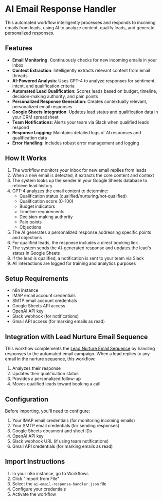# AI Email Response Handler

This automated workflow intelligently processes and responds to incoming emails from leads, using AI to analyze content, qualify leads, and generate personalized responses.

## Features

- **Email Monitoring**: Continuously checks for new incoming emails in your inbox
- **Context Extraction**: Intelligently extracts relevant content from email threads
- **AI-Powered Analysis**: Uses GPT-4 to analyze responses for sentiment, intent, and qualification criteria
- **Automated Lead Qualification**: Scores leads based on budget, timeline, decision-making authority, and pain points
- **Personalized Response Generation**: Creates contextually relevant, personalized email responses
- **Google Sheets Integration**: Updates lead status and qualification data in your CRM spreadsheet
- **Team Notifications**: Alerts your team via Slack when qualified leads respond
- **Response Logging**: Maintains detailed logs of AI responses and qualification data
- **Error Handling**: Includes robust error management and logging

## How It Works

1. The workflow monitors your inbox for new email replies from leads
2. When a new email is detected, it extracts the core content and context
3. The system looks up the sender in your Google Sheets database to retrieve lead history
4. GPT-4 analyzes the email content to determine:
   - Qualification status (qualified/nurturing/not-qualified)
   - Qualification score (0-100)
   - Budget indicators
   - Timeline requirements
   - Decision-making authority
   - Pain points
   - Objections
5. The AI generates a personalized response addressing specific points and objections
6. For qualified leads, the response includes a direct booking link
7. The system sends the AI-generated response and updates the lead's status in Google Sheets
8. If the lead is qualified, a notification is sent to your team via Slack
9. All interactions are logged for training and analytics purposes

## Setup Requirements

- n8n instance
- IMAP email account credentials
- SMTP email account credentials
- Google Sheets API access
- OpenAI API key
- Slack webhook (for notifications)
- Gmail API access (for marking emails as read)

## Integration with Lead Nurture Email Sequence

This workflow complements the [Lead Nurture Email Sequence](../lead-nurture-email-sequence/README.md) by handling responses to the automated email campaign. When a lead replies to any email in the nurture sequence, this workflow:

1. Analyzes their response
2. Updates their qualification status
3. Provides a personalized follow-up
4. Moves qualified leads toward booking a call

## Configuration

Before importing, you'll need to configure:

1. Your IMAP email credentials (for monitoring incoming emails)
2. Your SMTP email credentials (for sending responses)
3. Google Sheets document and sheet IDs
4. OpenAI API key
5. Slack webhook URL (if using team notifications)
6. Gmail API credentials (for marking emails as read)

## Import Instructions

1. In your n8n instance, go to Workflows
2. Click "Import from File"
3. Select the `ai-email-response-handler.json` file
4. Configure your credentials
5. Activate the workflow